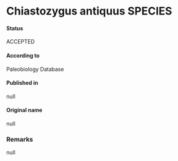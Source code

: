 Chiastozygus antiquus SPECIES
=======

#### Status
ACCEPTED

#### According to
Paleobiology Database

#### Published in
null

#### Original name
null

### Remarks
null